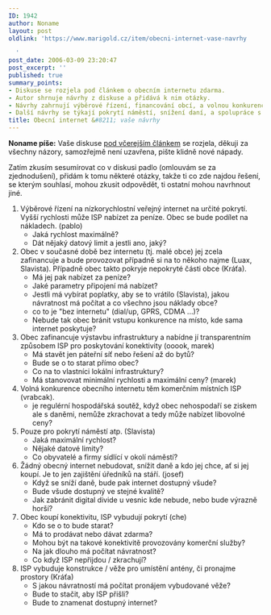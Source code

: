 ```yaml
---
ID: 1942
author: Noname
layout: post
oldlink: 'https://www.marigold.cz/item/obecni-internet-vase-navrhy

  '
post_date: 2006-03-09 23:20:47
post_excerpt: ''
published: true
summary_points:
- Diskuse se rozjela pod článkem o obecním internetu zdarma.
- Autor shrnuje návrhy z diskuse a přidává k nim otázky.
- Návrhy zahrnují výběrové řízení, financování obcí, a volnou konkurenci.
- Další návrhy se týkají pokrytí náměstí, snížení daní, a spolupráce s ISP.
title: Obecní internet &#8211; vaše návrhy
---
```


<p>
  <strong>Noname píše:</strong>
  Vaše diskuse
  <a href="/item/jaky-je-vas-nazor-na-obecni-internet-zdarma">pod včerejším článkem</a>
  se rozjela, děkuji za všechny názory, samozřejmě není uzavřena, pište klidně nové nápady.
</p>

<p>
  Zatím zkusím sesumírovat co v diskusi padlo (omlouvám se za zjednodušení), přidám k tomu některé otázky, takže ti co zde najdou řešení, se kterým souhlasí, mohou zkusit odpovědět, ti ostatní mohou navrhnout jiné.
</p>

<ol>
<li>Výběrové řízení na nízkorychlostní veřejný internet na určité pokrytí. Vyšší rychlosti může ISP nabízet za peníze. Obec se bude podílet na nákladech. (pablo)
<ul>
<li>Jaká rychlost maximálně?</li>
<li>Dát nějaký datový limit a jestli ano, jaký?</li>
</ul>
</li>
<li>Obec v současné době bez internetu (tj. malé obce) jej zcela zafinancuje a bude provozovat případně si na to někoho najme (Luax, Slavista). Případně obec takto pokryje nepokryté části obce (Kráťa).
<ul>
<li>Má jej pak nabízet za peníze?</li>
<li>Jaké parametry připojení má nabízet?</li>
<li>Jestli má vybírat poplatky, aby se to vrátilo (Slavista), jakou návratnost má počítat a co všechno jsou náklady obce?</li>
<li>co to je "bez internetu" (dial/up, GPRS, CDMA ...)?</li>
<li>Nebude tak obec bránit vstupu konkurence na místo, kde sama internet poskytuje?</li>
</ul>
</li>
<li>Obec zafinancuje výstavbu infrastruktury a nabídne jí transparentním způsobem ISP pro poskytování konektivity (ooook, marek)
<ul>
<li>Má stavět jen páteřní síť nebo řešení až do bytů?</li>
<li>Bude se o to starat přímo obec?</li>
<li>Co na to vlastníci lokální infrastruktury?</li>
<li>Má stanovovat minimální rychlosti a maximální ceny? (marek)</li>
</ul>
</li>
<li>Volná konkurence obecního internetu těm komerčním místních ISP (vrabcak).
<ul>
<li>je regulérní hospodářská soutěž, když obec nehospodaří se ziskem ale s daněmi, nemůže zkrachovat a tedy může nabízet libovolné ceny?</li>
</ul>
</li>
<li>Pouze pro pokrytí náměstí atp. (Slavista)
<ul>
<li>Jaká maximální rychlost?</li>
<li>Nějaké datové limity?</li>
<li>Co obyvatelé a firmy sídlící v okolí náměstí?</li>
</ul>
</li>
<li>Žádný obecný internet nebudovat, snížit daně a kdo jej chce, ať si jej koupí. Je to jen zajištění úředníků na stáří. (josef)
<ul>
<li>Když se sníží daně, bude pak internet dostupný všude?</li>
<li>Bude všude dostupný ve stejné kvalitě?</li>
<li>Jak zabránit digital divide u vesnic kde nebude, nebo bude výrazně horší?</li>
</ul>
</li>
<li>Obec koupí konektivitu, ISP vybudují pokrytí (che)
<ul>
<li>Kdo se o to bude starat?</li>
<li>Má to prodávat nebo dávat zdarma?</li>
<li>Mohou být na takové konektivitě provozovány komerční služby?</li>
<li>Na jak dlouho má počítat návratnost?</li>
<li>Co když ISP nepřijdou / zkrachují?</li>
</ul>
</li>
<li>ISP vybuduje konstrukce / věže pro umístění antény, či pronajme prostory (Kráťa)
<ul>
<li>S jakou návratností má počítat pronájem vybudované věže?</li>
<li>Bude to stačit, aby ISP přišli?</li>
<li>Bude to znamenat dostupný internet?</li>
</ul>
</li>
</ol>
